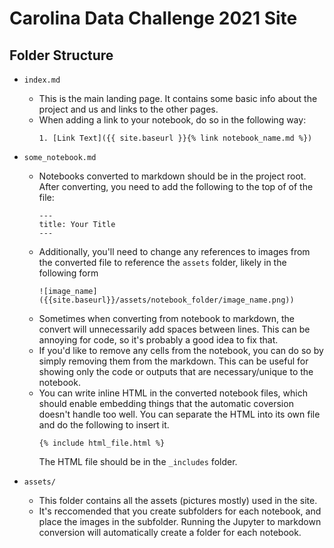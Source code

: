 # Carolina Data Challenge 2021 Site

## Folder Structure

- `index.md`
  - This is the main landing page.
    It contains some basic info about the project and us and links to the other pages.
  - When adding a link to your notebook, do so in the following way:
    ```
    1. [Link Text]({{ site.baseurl }}{% link notebook_name.md %})
    ```
- `some_notebook.md`

  - Notebooks converted to markdown should be in the project root. After converting, you need to add the following to the top of of the file:
    ```
    ---
    title: Your Title
    ---
    ```
  - Additionally, you'll need to change any references to images from the converted file to reference the `assets` folder, likely in the following form
    ```
    ![image_name]({{site.baseurl}}/assets/notebook_folder/image_name.png))
    ```
  - Sometimes when converting from notebook to markdown, the convert will unnecessarily add spaces between lines. This can be annoying for code, so it's probably a good idea to fix that.
  - If you'd like to remove any cells from the notebook, you can do so by simply removing them from the markdown. This can be useful for showing only the code or outputs that are necessary/unique to the notebook.
  - You can write inline HTML in the converted notebook files, which should enable embedding things that the automatic coversion doesn't handle too well. You can separate the HTML into its own file and do the following to insert it.
    ```
    {% include html_file.html %}
    ```
    The HTML file should be in the `_includes` folder.

- `assets/`
  - This folder contains all the assets (pictures mostly) used in the site.
  - It's reccomended that you create subfolders for each notebook, and place the images in the subfolder. Running the Jupyter to markdown conversion will automatically create a folder for each notebook.
